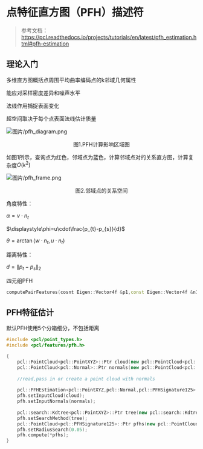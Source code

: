 # 点特征直方图（PFH）描述符

> 参考文档：https://pcl.readthedocs.io/projects/tutorials/en/latest/pfh_estimation.html#pfh-estimation

## 理论入门

多维直方图概括点周围平均曲率编码点的k邻域几何属性

能应对采样密度差异和噪声水平

法线作用捕捉表面变化

超空间取决于每个点表面法线估计质量

![图片/pfh_diagram.png](https://pcl.readthedocs.io/projects/tutorials/en/latest/_images/pfh_diagram.png)

<center>图1.PFH计算影响区域图</center>

如图1所示，查询点为红色，邻域点为蓝色，计算邻域点对的关系直方图，计算复杂度$O(k^2)$

![图片/pfh_frame.png](https://pcl.readthedocs.io/projects/tutorials/en/latest/_images/pfh_frame.png)

<center>图2.邻域点的关系空间</center>

角度特性：

$\alpha=v\cdot n_{t}$

$\displaystyle\phi=u\cdot\frac{p_{t}-p_{s}}{d}$

$\theta=\arctan(w\cdot n_{t},u\cdot n_{t})$

距离特性：

$d=\left\lVert p_{t}-p_{s} \right\rVert_{2}$

四元组PFH

```C++
computePairFeatures(cosnt Eigen::Vector4f &p1,const Eigen::Vector4f &n1,const Eigen::Vector4f &p2,const Eigen::Vector4f &n2,float &f1,float &f2,float &f3,float &f4);
```

## PFH特征估计

默认PFH使用5个分箱细分，不包括距离

```C++
#include <pcl/point_types.h>
#include <pcl/features/pfh.h>

{
    pcl::PointCloud<pcl::PointXYZ>::Ptr cloud(new pcl::PointCloud<pcl::PointXYZ>);
    pcl::PointCloud<pcl::Normal>::Ptr normals(new pcl::PointCloud<pcl::Normal>());
    
    //read,pass in or create a point cloud with normals
    
    pcl::PFHEstimation<pcl::PointXYZ,pcl::Normal,pcl::PFHSignature125> pfh;
    pfh.setInputCloud(cloud);
    pfh.setInputNormals(normals);
    
    pcl::search::Kdtree<pcl::PointXYZ>::Ptr tree(new pcl::search::Kdtree<pcl::PointXYZ>());
    pfh.setSearchMethod(tree);
    pcl::PointCloud<pcl::PFHSignature125>::Ptr pfhs(new pcl::PointCloud<pcl::PFHSignature125> ());
    pfh.setRadiusSearch(0.05);
    pfh.compute(*pfhs);
}
```

